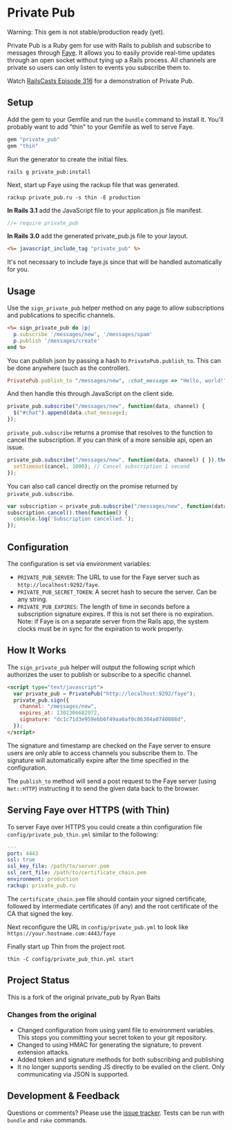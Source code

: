 # Private Pub

Warning: This gem is not stable/production ready (yet).

Private Pub is a Ruby gem for use with Rails to publish and subscribe to messages through [Faye](http://faye.jcoglan.com/). It allows you to easily provide real-time updates through an open socket without tying up a Rails process. All channels are private so users can only listen to events you subscribe them to.

Watch [RailsCasts Episode 316](http://railscasts.com/episodes/316-private-pub) for a demonstration of Private Pub.


## Setup

Add the gem to your Gemfile and run the `bundle` command to install it. You'll probably want to add "thin" to your Gemfile as well to serve Faye.

```ruby
gem "private_pub"
gem "thin"
```

Run the generator to create the initial files.

```
rails g private_pub:install
```

Next, start up Faye using the rackup file that was generated.

```
rackup private_pub.ru -s thin -E production
```

**In Rails 3.1** add the JavaScript file to your application.js file manifest.

```javascript
//= require private_pub
```

**In Rails 3.0** add the generated private_pub.js file to your layout.

```rhtml
<%= javascript_include_tag "private_pub" %>
```

It's not necessary to include faye.js since that will be handled automatically for you.


## Usage

Use the `sign_private_pub` helper method on any page to allow subscriptions and publications to specific channels.

```rhtml
<%= sign_private_pub do |p|
  p.subscribe '/messages/new', '/messages/spam'
  p.publish '/messages/create'
end %>
```

You can publish json by passing a hash to `PrivatePub.publish_to`. This can be done anywhere (such as the controller).

```ruby
PrivatePub.publish_to "/messages/new", :chat_message => "Hello, world!"
```

And then handle this through JavaScript on the client side.

```javascript
private_pub.subscribe("/messages/new", function(data, channel) {
  $("#chat").append(data.chat_message);
});
```

`private_pub.subscribe` returns a promise that resolves to the function to cancel the subscription. If you can think of a more sensible api, open an issue.

```javascript
private_pub.subscribe("/messages/new", function(data, channel) { }).then(function(cancel) {
  setTimeout(cancel, 1000); // Cancel subscription 1 second
});
```

You can also call cancel directly on the promise returned by `private_pub.subscribe`.

```javascript
var subscription = private_pub.subscribe("/messages/new", function(data, channel) { });
subscription.cancel().then(function() {
  console.log('Subscription cancelled.');
});
```


## Configuration

The configuration is set via environment variables:

* `PRIVATE_PUB_SERVER`: The URL to use for the Faye server such as `http://localhost:9292/faye`.
* `PRIVATE_PUB_SECRET_TOKEN`: A secret hash to secure the server. Can be any string.
* `PRIVATE_PUB_EXPIRES`: The length of time in seconds before a subscription signature expires. If this is not set there is no expiration. Note: if Faye is on a separate server from the Rails app, the system clocks must be in sync for the expiration to work properly.


## How It Works

The `sign_private_pub` helper will output the following script which authorizes the user to publish or subscribe to a specific channel.

```html
<script type="text/javascript">
  var private_pub = PrivatePub("http://localhost:9292/faye");
  private_pub.sign({
    channel: "/messages/new",
    expires_at: 1302306682972,
    signature: "dc1c71d3e959ebb6f49aa6af0c86304a0740088d",
  });
</script>
```

The signature and timestamp are checked on the Faye server to ensure users are only able to access channels you subscribe them to.
The signature will automatically expire after the time specified in the configuration.

The `publish_to` method will send a post request to the Faye server (using `Net::HTTP`) instructing it to send the given data back to the browser.


## Serving Faye over HTTPS (with Thin)

To server Faye over HTTPS you could create a thin configuration file `config/private_pub_thin.yml` similar to the following:

```yaml
---
port: 4443
ssl: true
ssl_key_file: /path/to/server.pem
ssl_cert_file: /path/to/certificate_chain.pem
environment: production
rackup: private_pub.ru
```

The `certificate_chain.pem` file should contain your signed certificate, followed by intermediate certificates (if any) and the root certificate of the CA that signed the key.

Next reconfigure the URL in `config/private_pub.yml` to look like `https://your.hostname.com:4443/faye`

Finally start up Thin from the project root.

```
thin -C config/private_pub_thin.yml start
```


##  Project Status

This is a fork of the original private_pub by Ryan Baits

### Changes from the original

* Changed configuration from using yaml file to environment variables.
  This stops you committing your secret token to your git repository.
* Changed to using HMAC for generating the signature, to prevent extension attacks.
* Added token and signature methods for both subscribing and publishing
* It no longer supports sending JS directly to be evalled on the client. Only communicating via JSON is supported.

## Development & Feedback

Questions or comments? Please use the [issue tracker](https://github.com/ryanb/private_pub/issues). Tests can be run with `bundle` and `rake` commands.
